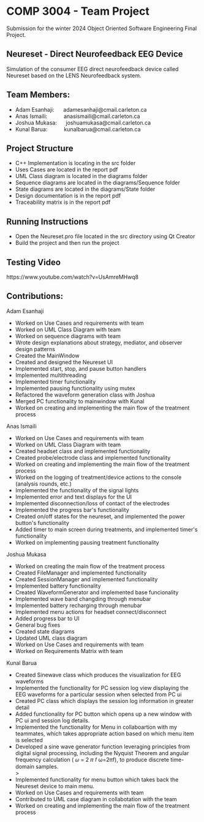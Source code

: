<h1>COMP 3004 - Team Project</h1>
<p>Submission for the winter 2024 Object Oriented Software Engineering Final Project.</p>

<h2>Neureset - Direct Neurofeedback EEG Device</h2>
<p>Simulation of the consumer EEG direct neurofeedback device called Neureset based on the LENS Neurofeedback system.</p>

<h2>Team Members:</h2>
<ul>
    <li>Adam Esanhaji: &nbsp;&nbsp;&nbsp;&nbsp; adamesanhaji@cmail.carleton.ca</li>
    <li>Anas Ismaili: &nbsp;&nbsp;&nbsp;&nbsp;&nbsp;&nbsp;&nbsp;&nbsp;&nbsp; anasismaili@cmail.carleton.ca</li>
    <li>Joshua Mukasa: &nbsp;&nbsp;&nbsp;&nbsp; joshuamukasa@cmail.carleton.ca</li>
    <li>Kunal Barua: &nbsp;&nbsp;&nbsp;&nbsp;&nbsp;&nbsp;&nbsp;&nbsp;&nbsp;&nbsp;kunalbarua@cmail.carleton.ca</li>
</ul>

<h2>Project Structure</h2>
<ul>
    <li>C++ Implementation is locating in the src folder</li>
    <li>Uses Cases are located in the report pdf</li>
    <li>UML Class diagram is located in the diagrams folder</li>
    <li>Sequence diagrams are located in the diagrams/Sequence folder</li>
    <li>State diagrams are located in the diagrams/State folder</li>
    <li>Design documentation is in the report pdf</li>
    <li>Traceability matrix is in the report pdf</li>
</ul>

<h2>Running Instructions</h2>
<ul>
    <li>Open the Neureset.pro file located in the src directory using Qt Creator</li>
    <li>Build the project and then run the project</li>
</ul>

<h2>Testing Video</h2>
<p>https://www.youtube.com/watch?v=UsAmreMHwq8</p>

<h2>Contributions:</h2>

Adam Esanhaji
<ul>
    <li>Worked on Use Cases and requirements with team</li>
    <li>Worked on UML Class Diagram with team</li>
    <li>Worked on sequence diagrams with team</li>
    <li>Wrote design explanations about strategy, mediator, and observer design patterns</li>
    <li>Created the MainWindow</li>
    <li>Created and designed the Neureset UI</li>
    <li>Implemented start, stop, and pause button handlers</li>
    <li>Implemented multithreading</li>
    <li>Implemented timer functionality</li>
    <li>Implemented pausing functionality using mutex</li>
    <li>Refactored the waveform generation class with Joshua</li>
    <li>Merged PC functionality to mainwindow with Kunal</li>
    <li>Worked on creating and implementing the main flow of the treatment process</li>
</ul>

Anas Ismaili
<ul>
    <li>Worked on Use Cases and requirements with team</li>
    <li>Worked on UML Class Diagram with team</li>
    <li>Created headset class and implemented functionality</li>
    <li>Created probe/electrode class and implemented functionality</li>
    <li>Worked on creating and implementing the main flow of the treatment process</li>
    <li>Worked on the logging of treatment/device actions to the console (analysis rounds, etc.) </li>
    <li>Implemented the functionality of the signal lights</li>
    <li>Implemented error and text displays for the UI</li>
    <li>Implemented disconnection/loss of contact of the electrodes</li>
    <li>Implemented the progress bar's functionality</li>
    <li>Created on/off states for the neureset, and implemented the power button's functionality</li>
    <li>Added timer to main screen during treatments, and implemented timer's functionality</li>
    <li>Worked on implementing pausing treatment functionality</li>
</ul>

Joshua Mukasa
<ul>
    <li>Worked on creating the main flow of the treatment process</li>
    <li>Created FileManager and implemented functionality</li>
    <li>Created SessionManager and implemented functionality</li>
    <li>Implemented battery functionality</li>
    <li>Created WaveformGenerator and implemented base funcionality</lie>
    <li>Implemented wave band changding through menubar</li>
    <li>Implemented battery recharging through menubar</li>
    <li>Implemented menu actions for headset connect/disconnect</li>
    <li>Added progress bar to UI</li>
    <li>General bug fixes</li>
    <li> Created state diagrams</li>
    <li>Updated UML class diagram</li>
    <li>Worked on Use Cases and requirements with team</li>
    <li>Worked on Requirements Matrix with team</li>
</ul>

Kunal Barua
<ul>
    <li>Created Sinewave class which produces the visualization for EEG waveforms</li>
    <li>Implemented the functionality for PC session log view displaying the EEG waveforms for a particular session when selected from PC ui</li>
    <li>Created PC class which displays the session log information in greater detail</li>
    <li>Added functionality for PC button which opens up a new window with PC ui and session log details.</li>
    <li>Implemented the functionality for Menu in collaboartion with my teammates, which takes appropriate action based on which menu item is selected</li>
    <li>Developed a sine wave generator function leveraging principles from digital signal processing, including the Nyquist Theorem and angular frequency calculation ( 𝜔 = 2 𝜋 𝑓 ω=2πf), to produce discrete time-domain samples.</li>>
    <li>Implemented functionality for menu button which takes back the Neureset device to main menu.</li>
    <li>Worked on Use Cases and requirements with team</li>
    <li>Contributed to UML case diagram in collabotation with the team </li>
    <li>Worked on creating and implementing the main flow of the treatment process</li>   
</ul>
